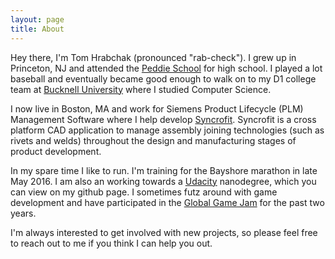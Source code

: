 ```yaml
---
layout: page
title: About
---
```


Hey there, I'm Tom Hrabchak (pronounced "rab-check"). I grew up in Princeton, NJ and attended the [Peddie School](http://www.peddie.org/page) for high school. I played a lot baseball and eventually became good enough to walk on to my D1 college team at [Bucknell University](http://www.bucknell.edu/) where I studied Computer Science.

I now live in Boston, MA and work for Siemens Product Lifecycle (PLM) Management Software where I help develop [Syncrofit](https://www.plm.automation.siemens.com/en_us/products/syncrofit/syncrofit-overview.shtml). Syncrofit is a cross platform CAD application to manage assembly joining technologies (such as rivets and welds) throughout the design and manufacturing stages of product development.

In my spare time I like to run. I'm training for the Bayshore marathon in late May 2016. I am also an working towards a [Udacity](https://www.udacity.com/) nanodegree, which you can view on my github page. I sometimes futz around with game development and have participated in the [Global Game Jam](http://globalgamejam.org/) for the past two years.

I'm always interested to get involved with new projects, so please feel free to reach out to me if you think I can help you out.
